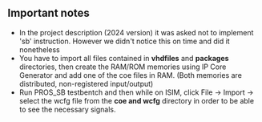 ## Important notes ##
- In the project description (2024 version) it was asked not to implement 'sb' instruction. However we didn't notice this on time and did it nonetheless
- You have to import all files contained in **vhdfiles** and **packages** directories, then create the RAM/ROM memories using IP Core Generator and add one of the coe files in RAM. (Both memories are distributed, non-registered input/output)
- Run PROS_SB testbentch and then while on ISIM, click File -> Import -> select the wcfg file from the **coe and wcfg** directory in order to be able to see the necessary signals.
